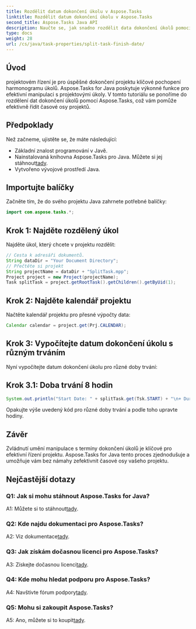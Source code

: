 ```yaml
---
title: Rozdělit datum dokončení úkolu v Aspose.Tasks
linktitle: Rozdělit datum dokončení úkolu v Aspose.Tasks
second_title: Aspose.Tasks Java API
description: Naučte se, jak snadno rozdělit data dokončení úkolů pomocí Aspose.Tasks for Java. Vylepšete řízení projektů s přesnými časovými osami.
type: docs
weight: 28
url: /cs/java/task-properties/split-task-finish-date/
---
```

## Úvod
projektovém řízení je pro úspěšné dokončení projektu klíčové pochopení harmonogramu úkolů. Aspose.Tasks for Java poskytuje výkonné funkce pro efektivní manipulaci s projektovými úkoly. V tomto tutoriálu se ponoříme do rozdělení dat dokončení úkolů pomocí Aspose.Tasks, což vám pomůže efektivně řídit časové osy projektů.
## Předpoklady
Než začneme, ujistěte se, že máte následující:
- Základní znalost programování v Javě.
-  Nainstalovaná knihovna Aspose.Tasks pro Java. Můžete si jej stáhnout[tady](https://releases.aspose.com/tasks/java/).
- Vytvořeno vývojové prostředí Java.
## Importujte balíčky
Začněte tím, že do svého projektu Java zahrnete potřebné balíčky:
```java
import com.aspose.tasks.*;
```
## Krok 1: Najděte rozdělený úkol
Najděte úkol, který chcete v projektu rozdělit:
```java
// Cesta k adresáři dokumentů.
String dataDir = "Your Document Directory";
// Přečtěte si projekt
String projectName = dataDir + "SplitTask.mpp";
Project project = new Project(projectName);
Task splitTask = project.getRootTask().getChildren().getByUid(1);
```
## Krok 2: Najděte kalendář projektu
Načtěte kalendář projektu pro přesné výpočty data:
```java
Calendar calendar = project.get(Prj.CALENDAR);
```
## Krok 3: Vypočítejte datum dokončení úkolu s různým trváním
Nyní vypočítejte datum dokončení úkolu pro různé doby trvání:
## Krok 3.1: Doba trvání 8 hodin
```java
System.out.println("Start Date: " + splitTask.get(Tsk.START) + "\n+ Duration 8 hours\nFinish Date: " + calendar.getTaskFinishDateFromDuration(splitTask, 8d));
```
Opakujte výše uvedený kód pro různé doby trvání a podle toho upravte hodiny.
## Závěr
Zvládnutí umění manipulace s termíny dokončení úkolů je klíčové pro efektivní řízení projektu. Aspose.Tasks for Java tento proces zjednodušuje a umožňuje vám bez námahy zefektivnit časové osy vašeho projektu.
## Nejčastější dotazy
### Q1: Jak si mohu stáhnout Aspose.Tasks for Java?
 A1: Můžete si to stáhnout[tady](https://releases.aspose.com/tasks/java/).
### Q2: Kde najdu dokumentaci pro Aspose.Tasks?
 A2: Viz dokumentace[tady](https://reference.aspose.com/tasks/java/).
### Q3: Jak získám dočasnou licenci pro Aspose.Tasks?
 A3: Získejte dočasnou licenci[tady](https://purchase.aspose.com/temporary-license/).
### Q4: Kde mohu hledat podporu pro Aspose.Tasks?
 A4: Navštivte fórum podpory[tady](https://forum.aspose.com/c/tasks/15).
### Q5: Mohu si zakoupit Aspose.Tasks?
 A5: Ano, můžete si to koupit[tady](https://purchase.aspose.com/buy).